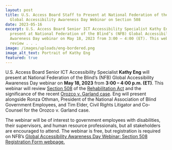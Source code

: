 ```yaml
---
layout: post
title: U.S. Access Board Staff to Present at National Federation of the Blind’s
  Global Accessibility Awareness Day Webinar on Section 508
date: 2023-05-16
excerpt: U.S. Access Board Senior ICT Accessibility Specialist Kathy Eng will
  present at National Federation of the Blind’s (NFB) Global Accessibility
  Awareness Day webinar on May 18, 2023 from 3:00 – 4:00 (ET). This webinar will
  review . . .
image: /images/uploads/eng-bordered.png
image_alt_text: Portrait of Kathy Eng
featured: true
---
```

U.S. Access Board Senior ICT Accessibility Specialist **Kathy Eng** will present at National Federation of the Blind’s (NFB) Global Accessibility Awareness Day webinar on **May 18, 2023** from **3:00 – 4:00 p.m. (ET)**. This webinar will review [Section 508](https://www.access-board.gov/ict/) of the [Rehabilitation Act](https://www.access-board.gov/law/ra.html#section-508-federal-electronic-and-information-technology) and the significance of the recent [Orozco v. Garland case](https://www.cadc.uscourts.gov/internet/opinions.nsf/117079BCB997518E85258959005682CF/$file/21-5238-1986371.pdf). Eng will present alongside Ronza Othman, President of the National Association of Blind Government Employees, and Tim Elder, Civil Rights Litigator and Co-Counsel for the Orozco v. Garland case.  

The webinar will be of interest to government employees with disabilities, their supervisors, and human resource professionals, but all stakeholders are encouraged to attend. The webinar is free, but registration is required on NFB’s [Global Accessibility Awareness Day Webinar: Section 508 Registration Form webpage.](https://nfb.org/form/gaad-section-508-webinar)
